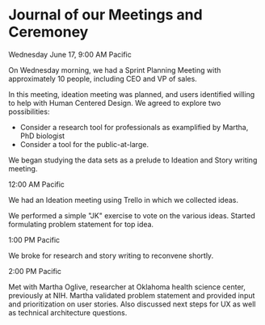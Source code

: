 # Journal of our Meetings and Ceremoney

Wednesday June 17, 9:00 AM Pacific

On Wednesday morning, we had a Sprint Planning Meeting with approximately 10 people, including CEO and VP of sales.

In this meeting, ideation meeting was planned, and users identified willing to help with Human Centered Design. We agreed to explore two possibilities:

* Consider a research tool for professionals as examplified by Martha, PhD biologist
* Consider a tool for the public-at-large.

We began studying the data sets as a prelude to Ideation and Story writing meeting.

12:00 AM Pacific

We had an Ideation meeting using Trello in which we collected ideas.

We performed a simple "JK" exercise to vote on the various ideas. Started formulating problem statement for top idea.

1:00 PM Pacific

We broke for research and story writing to reconvene shortly.

2:00 PM Pacific

Met with Martha Oglive, researcher at Oklahoma health science center, previously at NIH. Martha validated problem statement and provided input and prioritization on user stories. Also discussed next steps for UX as well as technical architecture questions.


